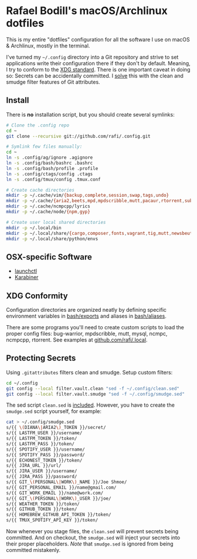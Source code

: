 # Rafael Bodill's macOS/Archlinux dotfiles

This is my entire "dotfiles" configuration for all the software I use on macOS
& Archlinux, mostly in the terminal.

I've turned my `~/.config` directory into a Git repository and strive to set
applications write their configuration there if they don't by default. Meaning,
I try to conform to the [XDG standard]. There is one important caveat in doing
so: Secrets can be accidentally committed. I [solve](#protecting-secrets) this
with the clean and smudge filter features of Git attributes.

## Install

There is **no** installation script, but you should create several symlinks:

```sh
# Clone the .config repo
cd ~
git clone --recursive git://github.com/rafi/.config.git

# Symlink few files manually:
cd ~
ln -s .config/ag/ignore .agignore
ln -s .config/bash/bashrc .bashrc
ln -s .config/bash/profile .profile
ln -s .config/ctags/config .ctags
ln -s .config/tmux/config .tmux.conf

# Create cache directories
mkdir -p ~/.cache/vim/{backup,complete,session,swap,tags,undo}
mkdir -p ~/.cache/{aria2,beets,mpd,mpdscribble,mutt,pacaur,rtorrent,subtitles,z}
mkdir -p ~/.cache/ncmpcpp/lyrics
mkdir -p ~/.cache/node/{npm,gyp}

# Create user local shared directories
mkdir -p ~/.local/bin
mkdir -p ~/.local/share/{cargo,composer,fonts,vagrant,tig,mutt,newsbeuter,virtualbox}
mkdir -p ~/.local/share/python/envs
```

## OSX-specific Software

* [launchctl](./launch/)
* [Karabiner](./karabiner/)

## XDG Conformity

Configuration directories are organized neatly by defining
specific environment variables in [bash/exports](./bash/exports) and
aliases in [bash/aliases](./bash/aliases).

There are some programs you'll need to create custom scripts to load the
proper config files: bug-warrior, mpdscribble, mutt, mysql, ncmpc,
ncmpcpp, rtorrent. See examples at [github.com/rafi/.local].

## Protecting Secrets

Using `.gitattributes` filters clean and smudge. Setup custom filters:

```sh
cd ~/.config
git config --local filter.vault.clean "sed -f ~/.config/clean.sed"
git config --local filter.vault.smudge "sed -f ~/.config/smudge.sed"
```

The sed script `clean.sed` is [included](./clean.sed).
However, you have to create the `smudge.sed` script yourself, for example:

```sh
cat > ~/.config/smudge.sed
s/{{ \(DIANA\|ARIA2\)_TOKEN }}/secret/
s/{{ LASTFM_USER }}/username/
s/{{ LASTFM_TOKEN }}/token/
s/{{ LASTFM_PASS }}/token/
s/{{ SPOTIFY_USER }}/username/
s/{{ SPOTIFY_PASS }}/password/
s/{{ ECHONEST_TOKEN }}/token/
s/{{ JIRA_URL }}/url/
s/{{ JIRA_USER }}/username/
s/{{ JIRA_PASS }}/password/
s/{{ GIT_\(PERSONAL\|WORK\)_NAME }}/Joe Shmoe/
s/{{ GIT_PERSONAL_EMAIL }}/name@gmail.com/
s/{{ GIT_WORK_EMAIL }}/name@work.com/
s/{{ GIT_\(PERSONAL\|WORK\)_USER }}/joe/
s/{{ WEATHER_TOKEN }}/token/
s/{{ GITHUB_TOKEN }}/token/
s/{{ HOMEBREW_GITHUB_API_TOKEN }}/token/
s/{{ TMUX_SPOTIFY_API_KEY }}/token/
```

Now whenever you stage files, the `clean.sed` will prevent secrets being
committed. And on checkout, the `smudge.sed` will inject your secrets into
their proper placeholders. _Note_ that `smudge.sed` is ignored from being
committed mistakenly.

[XDG standard]: https://wiki.archlinux.org/index.php/XDG_Base_Directory
[github.com/rafi/.local]: https://github.com/rafi/.local/tree/master/bin
